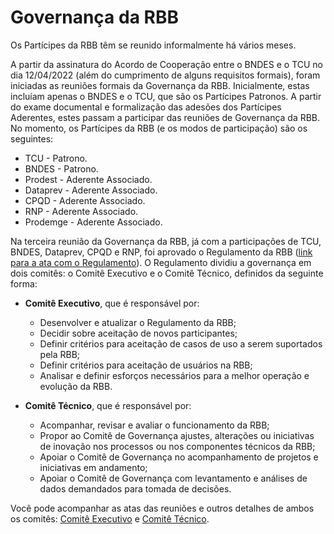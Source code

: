 # Governança da RBB

Os Partícipes da RBB têm se reunido informalmente há vários meses. 

A partir da assinatura do Acordo de Cooperação entre o BNDES e o TCU no dia 12/04/2022 (além do cumprimento de alguns requisitos formais), foram iniciadas as 
reuniões formais da Governança da RBB. Inicialmente, estas incluíam apenas o BNDES e o TCU, que são os Partícipes Patronos. A partir do exame documental e formalização das adesões dos Partícipes Aderentes, estes passam a participar das reuniões de Governança da RBB. No momento, os Partícipes da RBB (e os modos de participação) são os seguintes:
- TCU - Patrono. 
- BNDES - Patrono.
- Prodest - Aderente Associado.
- Dataprev - Aderente Associado.
- CPQD - Aderente Associado.
- RNP - Aderente Associado.
- Prodemge - Aderente Associado.

Na terceira reunião da Governança da RBB, já com a participações de TCU, BNDES, Dataprev, CPQD e RNP, foi aprovado o Regulamento da RBB ([link para a ata com o Regulamento](reunioes_comite_executivo/2022-11-29_reuniao/2022-11-29-Ata-Reuni%C3%A3o-Governan%C3%A7a-RBB-Assinada.pdf)). O Regulamento dividiu a governança em dois comitês: o Comitê Executivo e o Comitê Técnico, definidos da seguinte forma: 

- **Comitê Executivo**, que é responsável por:
  - Desenvolver e atualizar o Regulamento da RBB;
  - Decidir sobre aceitação de novos participantes;
  - Definir critérios para aceitação de casos de uso a serem suportados pela RBB;
  - Definir critérios para aceitação de usuários na RBB;
  - Analisar e definir esforços necessários para a melhor operação e evolução da RBB.

- **Comitê Técnico**, que é responsável por:
  - Acompanhar, revisar e avaliar o funcionamento da RBB;
  - Propor ao Comitê de Governança ajustes, alterações ou iniciativas de inovação nos processos ou nos componentes técnicos da RBB;
  - Apoiar o Comitê de Governança no acompanhamento de projetos e iniciativas em andamento;
  - Apoiar o Comitê de Governança com levantamento e análises de dados demandados para tomada de decisões.

Você pode acompanhar as atas das reuniões e outros detalhes de ambos os comitês: [Comitê Executivo](reunioes_comite_executivo/comite_executivo.md) e [Comitê Técnico](reunioes_comite_tecnico.md).
